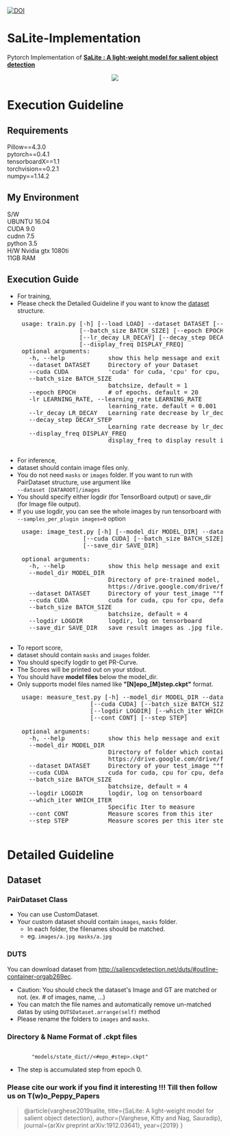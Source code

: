 

[![DOI](https://zenodo.org/badge/DOI/10.5281/zenodo.3592434.svg)](https://doi.org/10.5281/zenodo.3592434)



# SaLite-Implementation
Pytorch Implementation of [**SaLite :  A light-weight model for salient object detection**](https://arxiv.org/pdf/1912.03641v1.pdf)

<p align="center">
 <img src="https://github.com/kittyvarghese/lightweight_saliency_detection/blob/master/ARCHI.png">
</p>

# Execution Guideline
## Requirements
Pillow==4.3.0  
pytorch==0.4.1  
tensorboardX==1.1  
torchvision==0.2.1  
numpy==1.14.2  

## My Environment
S/W  
UBUNTU 16.04  
CUDA 9.0  
cudnn 7.5  
python 3.5  
H/W 
Nvidia gtx 1080ti  
11GB RAM

## Execution Guide
- For training,
- Please check the Detailed Guideline if you want to know the [dataset](#pairdataset-class) structure.

<pre>
    usage: train.py [-h] [--load LOAD] --dataset DATASET [--cuda CUDA]
                    [--batch_size BATCH_SIZE] [--epoch EPOCH] [-lr LEARNING_RATE]
                    [--lr_decay LR_DECAY] [--decay_step DECAY_STEP]
                    [--display_freq DISPLAY_FREQ]
    optional arguments:
      -h, --help            show this help message and exit
      --dataset DATASET     Directory of your Dataset
      --cuda CUDA           'cuda' for cuda, 'cpu' for cpu, default = cuda
      --batch_size BATCH_SIZE
                            batchsize, default = 1
      --epoch EPOCH         # of epochs. default = 20
      -lr LEARNING_RATE, --learning_rate LEARNING_RATE
                            learning_rate. default = 0.001
      --lr_decay LR_DECAY   Learning rate decrease by lr_decay time per decay_step, default = 0.1
      --decay_step DECAY_STEP
                            Learning rate decrease by lr_decay time per decay_step,  default = 7000
      --display_freq DISPLAY_FREQ
                            display_freq to display result image on Tensorboard

</pre>

- For inference,
- dataset should contain image files only.
- You do not need `masks` or `images` folder. If you want to run with PairDataset structure, use argument like  
```--dataset [DATAROOT]/images```
- You should specify either logdir (for TensorBoard output) or save_dir (for Image file output).
- If you use logdir, you can see the whole images by run tensorboard with  `--samples_per_plugin images=0` option

<pre>
    usage: image_test.py [-h] [--model_dir MODEL_DIR] --dataset DATASET
                     [--cuda CUDA] [--batch_size BATCH_SIZE] [--logdir LOGDIR]
                     [--save_dir SAVE_DIR]

    optional arguments:
      -h, --help            show this help message and exit
      --model_dir MODEL_DIR
                            Directory of pre-trained model, you can download at
                            https://drive.google.com/drive/folders/1s4M-_SnCPMj_2rsMkSy3pLnLQcgRakAe?usp=sharing
      --dataset DATASET     Directory of your test_image ""folder""
      --cuda CUDA           cuda for cuda, cpu for cpu, default = cuda
      --batch_size BATCH_SIZE
                            batchsize, default = 4
      --logdir LOGDIR       logdir, log on tensorboard
      --save_dir SAVE_DIR   save result images as .jpg file. If None -> Not save

</pre>

- To report score,
- dataset should contain `masks` and `images` folder.
- You should specify logdir to get PR-Curve.
- The Scores will be printed out on your stdout.
- You should have **model files** below the model_dir.
- Only supports model files named like **"[N]epo_[M]step.ckpt"** format.
<pre>
    usage: measure_test.py [-h] --model_dir MODEL_DIR --dataset DATASET
                       [--cuda CUDA] [--batch_size BATCH_SIZE]
                       [--logdir LOGDIR] [--which_iter WHICH_ITER]
                       [--cont CONT] [--step STEP]

    optional arguments:
      -h, --help            show this help message and exit
      --model_dir MODEL_DIR
                            Directory of folder which contains pre-trained models, you can download at
                            https://drive.google.com/drive/folders/1s4M-_SnCPMj_2rsMkSy3pLnLQcgRakAe?usp=sharing
      --dataset DATASET     Directory of your test_image ""folder""
      --cuda CUDA           cuda for cuda, cpu for cpu, default = cuda
      --batch_size BATCH_SIZE
                            batchsize, default = 4
      --logdir LOGDIR       logdir, log on tensorboard
      --which_iter WHICH_ITER
                            Specific Iter to measure
      --cont CONT           Measure scores from this iter
      --step STEP           Measure scores per this iter step

</pre>


# Detailed Guideline

## Dataset
### PairDataset Class
* You can use CustomDataset.
* Your custom dataset should contain `images`, `masks` folder.
  - In each folder, the filenames should be matched. 
  - eg. ```images/a.jpg masks/a.jpg```
### DUTS
You can download dataset from http://saliencydetection.net/duts/#outline-container-orgab269ec.
* Caution: You should check the dataset's Image and GT are matched or not. (ex. # of images, name, ...)
* You can match the file names and automatically remove un-matched datas by using `DUTSDataset.arrange(self)` method
* Please rename the folders to `images` and `masks`.

### Directory & Name Format of .ckpt files
<code>
        "models/state_dict/<datetime(Month,Date,Hour,Minute)>/<#epo_#step>.ckpt"
</code>

* The step is accumulated step from epoch 0.

### Please cite our work if you find it interesting !!! Till then follow us on T(w)o_Peppy_Papers

> @article{varghese2019salite, 
  title={SaLite: A light-weight model for salient object detection},
  author={Varghese, Kitty and Nag, Sauradip},
  journal={arXiv preprint arXiv:1912.03641},
  year={2019}
}


